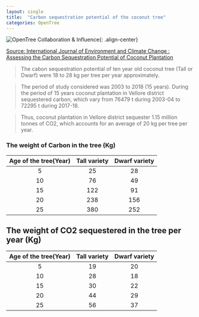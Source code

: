 ```yaml
---
layout: single
title:  "Carbon sequestration potential of the coconut tree"
categories: OpenTree
---
```

![OpenTree Collaboration & Influence](/assets/images/openTree0012.png){: .align-center}

[Source: International Journal of Environment and Climate Change : Assessing the Carbon Sequestration Potential of Coconut Plantation](https://journalijecc.com/index.php/IJECC/article/view/30345#:~:text=The%20C%20sequestration%20potential%20of,of%20carbon%20from%20the%20atmosphere.)

> The cabon sequestration potential of ten year old coconut tree (Tall or Dwarf) were 18 to 28 kg per tree per year approximately. 

> The period of study considered was 2003 to 2018 (15 years).
During the period of 15 years coconut plantation
in Vellore district sequestered carbon, which vary
from 76479 t during 2003-04 to 72295 t during
2017-18. 

> Thus, coconut plantation in Vellore
district sequester 1.15 million tonnes of CO2,
which accounts for an average of 20 kg per tree
per year.

### The weight of Carbon in the tree (Kg)

|Age of the tree(Year)|Tall variety|Dwarf variety|
|:---:|:---:|:---:|
|5|25|28|
|10|76|49|
|15|122|91|
|20|238|156|
|25|380|252|

## The weight of CO2 sequestered in the tree per year (Kg)

|Age of the tree(Year)|Tall variety|Dwarf variety|
|:---:|:---:|:---:|
|5|19|20|
|10|28|18|
|15|30|22|
|20|44|29|
|25|56|37|
